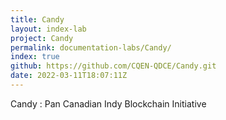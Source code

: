 ```yaml
---
title: Candy
layout: index-lab
project: Candy
permalink: documentation-labs/Candy/
index: true
github: https://github.com/CQEN-QDCE/Candy.git
date: 2022-03-11T18:07:11Z
---
```

Candy : Pan Canadian Indy Blockchain Initiative
